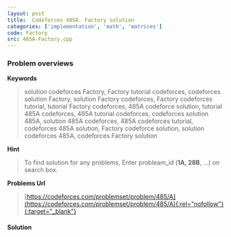```yaml
---
layout: post
title:  Codeforces 485A. Factory solution
categories: ['implementation', 'math', 'matrices']
code: Factory
src: 485A-Factory.cpp
---
```

### **Problem overviews**

**Keywords**
> solution codeforces Factory, Factory tutorial codeforces, codeforces solution Factory, solution Factory codeforces, Factory codeforces tutorial, tutorial Factory codeforces, 485A codeforce solution, tutorial 485A codeforces, 485A tutorial codeforces, codeforces solution 485A, solution 485A codeforces, 485A codeforces tutorial, codeforces 485A solution, Factory codeforce solution, solution codeforces 485A, codeforces Factory solution

**Hint**
> To find solution for any problems, Enter probleam_id (**1A, 28B**, ...) on search box. 

**Problems Url**
> [https://codeforces.com/problemset/problem/485/A](https://codeforces.com/problemset/problem/485/A){:rel="nofollow"}{:target="_blank"}

#### **Solution**



